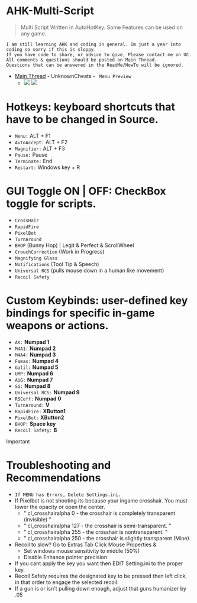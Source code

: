 # AHK-Multi-Script
> Multi Script Written in AutoHotKey.
> Some Features can be used on any game.
 ```
I am still learning AHK and coding in general. Im just a year into coding so sorry if this is sloppy.
If you have code to share, or advice to give, Please contact me on UC.
All comments & questions should be posted on Main Thread.
Questions that can be answered in the ReadMe/HowTo will be ignored.
```

* [Main Thread](https://www.unknowncheats.me/forum/counter-strike-2-releases/605440-ahk-multiscript-peans-rcs.html) - UnknownCheats -
 `` Menu Preview``
  * ![](https://i.imgur.com/tN9YTre.png) ![](https://i.imgur.com/ExUlp4f.png)
# Hotkeys: keyboard shortcuts that have to be changed in Source.
* ``Menu:`` ALT + F1
* ``AutoAccept:`` ALT + F2
* ``Magnifier:`` ALT + F3
* ``Pause:`` Pause 
* ``Terminate:`` End 
* ``Restart:`` Windows key + R

# GUI Toggle ON | OFF: CheckBox toggle for scripts.
* ``CrossHair``
* ``RapidFire``
* ``PixelBot``
* ``TurnAround``
* ``BHOP`` (Bunny Hop) | Legit & Perfect & ScrollWheel
* ``CrouchCorrection`` (Work in Progress)
* ``Magnifying Glass``
* ``Notifications`` (Tool Tip & Speech)
* ``Universal RCS`` (pulls mouse down in a human like movement)
* ``Recoil Safety``

# Custom Keybinds: user-defined key bindings for specific in-game weapons or actions.
* ``AK:`` **Numpad 1**
* ``M4A1:`` **Numpad 2**
* ``M4A4:`` **Numpad 3**
* ``Famas:`` **Numpad 4**
* ``Galil:`` **Numpad 5**
* ``UMP:`` **Numpad 6**
* ``AUG:`` **Numpad 7**
* ``SG:`` **Numpad 8**
* ``Universal RCS:`` **Numpad 9**
* ``RSCoff:`` **Numpad 0**
* ``TurnAround:`` **V** 
* ``RapidFire:`` **XButton1**
* ``PixelBot:`` **XButton2** 
* ``BHOP:`` **Space key**
* ``Recoil Safety:`` **B**

> [!IMPORTANT]
> # Troubleshooting and Recommendations 
> * ``If MENU has Errors, Delete Settings.ini.``
> * If Pixelbot is not shooting its because your ingame crosshair. You must lower the opacity or open the center. 
>   * " cl_crosshairalpha 0 - the crosshair is completely transparent (invisible) "
>   * " cl_crosshairalpha 127 - the crosshair is semi-transparent. "
>   * " cl_crosshairalpha 255 - the crosshair is nontransparent. "
>   * " cl_crosshairalpha 250 - the crosshair is slightly transparent (Mine).
> * Recoil to slow? Go to Extras Tab Click Mouse Properties &
>   * Set windows mouse sensitivity to middle (50%)
>   * Disable Enhance pointer precision
> * If you cant apply the key you want then EDIT Setting.ini to the proper key.
> * Recoil Safety requires the designated key to be pressed then left click, in that order to engage the selected recoil.
> * If a gun is or isn't pulling down enough, adjust that guns humanizer by .05
